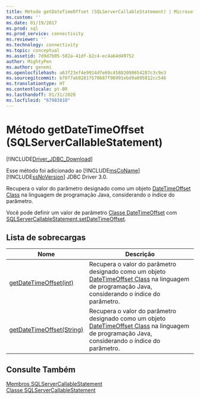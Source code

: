 ```yaml
---
title: Método getDateTimeOffset (SQLServerCallableStatement) | Microsoft Docs
ms.custom: ''
ms.date: 01/19/2017
ms.prod: sql
ms.prod_service: connectivity
ms.reviewer: ''
ms.technology: connectivity
ms.topic: conceptual
ms.assetid: 7d9d7b05-582a-41df-b2c4-ec4a64d49752
author: MightyPen
ms.author: genemi
ms.openlocfilehash: a63f23ef4e9914dfe69c45882098654287c3c9e3
ms.sourcegitcommit: b78f7ab9281f570b87f96991ebd9a095812cc546
ms.translationtype: HT
ms.contentlocale: pt-BR
ms.lasthandoff: 01/31/2020
ms.locfileid: "67983810"
---
```

# <a name="getdatetimeoffset-method-sqlservercallablestatement"></a>Método getDateTimeOffset (SQLServerCallableStatement)
[!INCLUDE[Driver_JDBC_Download](../../../includes/driver_jdbc_download.md)]

  Esse método foi adicionado ao [!INCLUDE[msCoName](../../../includes/msconame_md.md)][!INCLUDE[ssNoVersion](../../../includes/ssnoversion-md.md)] JDBC Driver 3.0.  
  
 Recupera o valor do parâmetro designado como um objeto [DateTimeOffset Class](../../../connect/jdbc/reference/datetimeoffset-class.md) na linguagem de programação Java, considerando o índice do parâmetro.  
  
 Você pode definir um valor de parâmetro [Classe DateTimeOffset](../../../connect/jdbc/reference/datetimeoffset-class.md) com [SQLServerCallableStatement.setDateTimeOffset](../../../connect/jdbc/reference/setdatetimeoffset-method-sqlservercallablestatement.md).  
  
## <a name="overload-list"></a>Lista de sobrecargas  
  
|Nome|Descrição|  
|----------|-----------------|  
|[getDateTimeOffset(int)](../../../connect/jdbc/reference/getdatetimeoffset-method-int.md)|Recupera o valor do parâmetro designado como um objeto [DateTimeOffset Class](../../../connect/jdbc/reference/datetimeoffset-class.md) na linguagem de programação Java, considerando o índice do parâmetro.|  
|[getDateTimeOffset(String)](../../../connect/jdbc/reference/getdatetimeoffset-method-string.md)|Recupera o valor do parâmetro designado como um objeto [DateTimeOffset Class](../../../connect/jdbc/reference/datetimeoffset-class.md) na linguagem de programação Java, considerando o índice do parâmetro.|  
  
## <a name="see-also"></a>Consulte Também  
 [Membros SQLServerCallableStatement](../../../connect/jdbc/reference/sqlservercallablestatement-members.md)   
 [Classe SQLServerCallableStatement](../../../connect/jdbc/reference/sqlservercallablestatement-class.md)  
  
  

